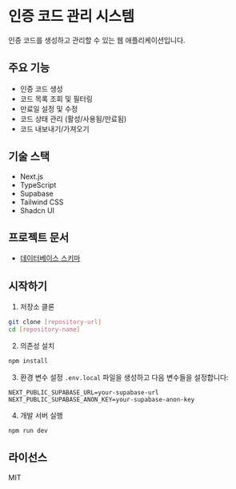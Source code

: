 # 인증 코드 관리 시스템

인증 코드를 생성하고 관리할 수 있는 웹 애플리케이션입니다.

## 주요 기능

- 인증 코드 생성
- 코드 목록 조회 및 필터링
- 만료일 설정 및 수정
- 코드 상태 관리 (활성/사용됨/만료됨)
- 코드 내보내기/가져오기

## 기술 스택

- Next.js
- TypeScript
- Supabase
- Tailwind CSS
- Shadcn UI

## 프로젝트 문서

- [데이터베이스 스키마](docs/DATABASE.md)

## 시작하기

1. 저장소 클론
```bash
git clone [repository-url]
cd [repository-name]
```

2. 의존성 설치
```bash
npm install
```

3. 환경 변수 설정
`.env.local` 파일을 생성하고 다음 변수들을 설정합니다:
```
NEXT_PUBLIC_SUPABASE_URL=your-supabase-url
NEXT_PUBLIC_SUPABASE_ANON_KEY=your-supabase-anon-key
```

4. 개발 서버 실행
```bash
npm run dev
```

## 라이선스

MIT 